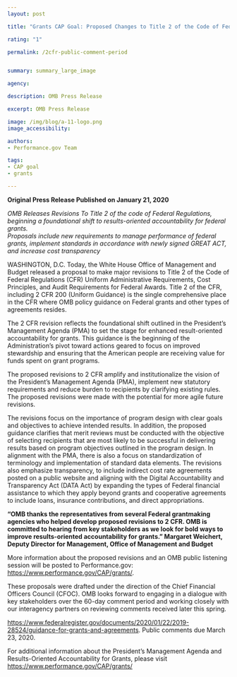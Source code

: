 ```yaml
---
layout: post

title: "Grants CAP Goal: Proposed Changes to Title 2 of the Code of Federal Regulations (2 CFR) Now Open for Public Comments "

rating: "1"

permalink: /2cfr-public-comment-period


summary: summary_large_image

agency:

description: OMB Press Release

excerpt: OMB Press Release

image: /img/blog/a-11-logo.png
image_accessibility:

authors:
- Performance.gov Team

tags:
- CAP goal
- grants

---
```


**Original Press Release Published on January 21, 2020**

*OMB Releases Revisions To Title 2 of the code of Federal Regulations, beginning a foundational shift to results-oriented accountability for federal grants.  
Proposals include new requirements to manage performance of federal grants, implement standards in accordance with newly signed GREAT ACT, and increase cost transparency*

WASHINGTON, D.C. Today, the White House Office of Management and Budget released a proposal to make major revisions to Title 2 of the Code of Federal Regulations (CFR) Uniform Administrative Requirements, Cost Principles, and Audit Requirements for Federal Awards. Title 2 of the CFR, including 2 CFR 200 (Uniform Guidance) is the single comprehensive place in the CFR where OMB policy guidance on Federal grants and other types of agreements resides.

The 2 CFR revision reflects the foundational shift outlined in the President’s Management Agenda (PMA) to set the stage for enhanced result-oriented accountability for grants. This guidance is the beginning of the Administration’s pivot toward actions geared to focus on improved stewardship and ensuring that the American people are receiving value for funds spent on grant programs.

The proposed revisions to 2 CFR amplify and institutionalize the vision of the President’s Management Agenda (PMA), implement new statutory requirements and reduce burden to recipients by clarifying existing rules. The proposed revisions were made with the potential for more agile future revisions.

The revisions focus on the importance of program design with clear goals and objectives to achieve intended results. In addition, the proposed guidance clarifies that merit reviews must be conducted with the objective of selecting recipients that are most likely to be successful in delivering results based on program objectives outlined in the program design. In alignment with the PMA, there is also a focus on standardization of terminology and implementation of standard data elements. The revisions also emphasize transparency, to include indirect cost rate agreements posted on a public website and aligning with the Digital Accountability and Transparency Act (DATA Act) by expanding the types of Federal financial assistance to which they apply beyond grants and cooperative agreements to include loans, insurance contributions, and direct appropriations.

**“OMB thanks the representatives from several Federal grantmaking agencies who helped develop proposed revisions to 2 CFR. OMB is committed to hearing from key stakeholders as we look for bold ways to improve results-oriented accountability for grants.” Margaret Weichert, Deputy Director for Management, Office of Management and Budget**

More information about the proposed revisions and an OMB public listening session will be posted to Performance.gov: https://www.performance.gov/CAP/grants/.

These proposals were drafted under the direction of the Chief Financial Officers Council (CFOC). OMB looks forward to engaging in a dialogue with key stakeholders over the 60-day comment period and working closely with our interagency partners on reviewing comments received later this spring.

https://www.federalregister.gov/documents/2020/01/22/2019-28524/guidance-for-grants-and-agreements. Public comments due March 23, 2020.


For additional information about the President’s Management Agenda and Results-Oriented Accountability for Grants, please visit https://www.performance.gov/CAP/grants/
